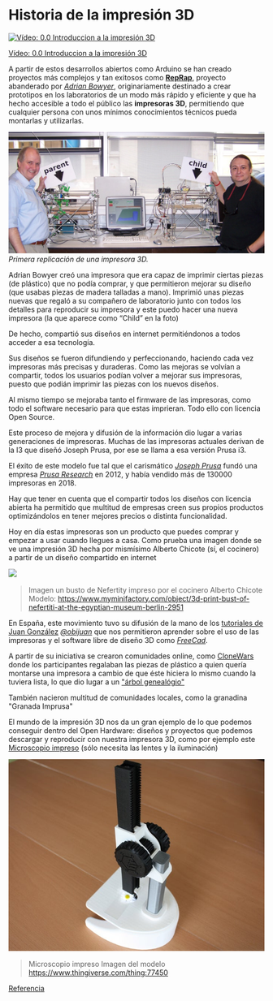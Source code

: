 # Historia de la impresión 3D

[![Vídeo: 0.0 Introduccion a la impresión 3D](https://img.youtube.com/vi/tcj_56s_TuQ/0.jpg)](https://youtu.be/tcj_56s_TuQ)


[Vídeo: 0.0 Introduccion a la impresión 3D](https://youtu.be/tcj_56s_TuQ)

A partir de estos desarrollos abiertos como Arduino se han creado proyectos más complejos y tan exitosos como [**RepRap**](https://reprap.org/wiki/RepRap), proyecto abanderado por [*Adrian Bowyer*](https://es.wikipedia.org/wiki/Adrian_Bowyer), originariamente destinado a crear prototipos en los laboratorios de un modo más rápido y eficiente y que ha hecho accesible a todo el público las **impresoras 3D**, permitiendo que cualquier persona con unos mínimos conocimientos técnicos pueda montarlas y utilizarlas.

![Primera replicación](./images/First_replication.jpg)
*Primera replicación de una impresora 3D.*

Adrian Bowyer creó una impresora que era capaz de imprimir ciertas piezas (de plástico) que no podía comprar, y que permitieron mejorar su diseño (que usabas piezas de madera talladas a mano). Imprimió unas piezas nuevas que regaló a su compañero de laboratorio junto con todos los detalles para reproducir su impresora y este puedo hacer una nueva impresora (la que aparece como “Child” en la foto)

De hecho, compartió sus diseños en internet permitiéndonos a todos acceder a esa tecnología.

Sus diseños se fueron difundiendo y perfeccionando, haciendo cada vez impresoras más precisas y duraderas. Como las mejoras se volvían a compartir, todos los usuarios podían volver a mejorar sus impresoras, puesto que podián imprimir las piezas con los nuevos diseños.

Al mismo tiempo se mejoraba tanto el firmware de las impresoras, como todo el software necesario para que estas imprieran. Todo ello con licencia Open Source.

Este proceso de mejora y difusión de la información dio lugar a varias generaciones de impresoras. Muchas de las impresoras actuales derivan de la I3 que diseñó Joseph Prusa, por ese se llama a esa versión Prusa i3.

El éxito de este modelo fue tal que el carismático [*Joseph Prusa*](https://www.prusa3d.es/sobre-nosotros/#timeline) fundó una empresa  [*Prusa Research*](https://www.prusa3d.es/) en 2012, y había vendido más de 130000 impresoras en 2018. 

Hay que tener en cuenta que el compartir todos los diseños con licencia abierta ha permitido que multitud de empresas creen sus propios productos optimizándolos en tener mejores precios o distinta funcionalidad.

Hoy en día estas impresoras son un producto que puedes comprar y empezar a usar cuando llegues a casa. Como prueba una imagen donde se ve una impresión 3D hecha por mismísimo Alberto Chicote (sí, el cocinero) a partir de un diseño compartido en internet

![](https://pbs.twimg.com/media/EsVf4nsW8AAk_bR?format=jpg&name=medium)
> Imagen un busto de Nefertity impreso por el cocinero Alberto Chicote
> Modelo: https://www.myminifactory.com/object/3d-print-bust-of-nefertiti-at-the-egyptian-museum-berlin-2951



En España, este movimiento tuvo su difusión de la mano de los [tutoriales de Juan González](http://www.iearobotics.com/wiki/index.php?title=Guia_de_montaje_de_la_Prusa_2) [*@obijuan*](http://www.iearobotics.com/wiki/index.php?title=Obijuan_Academy) que nos permitieron aprender sobre el uso de las impresoras y el software libre de diseño 3D como [*FreeCad*](https://www.freecadweb.org/). 

A partir de su iniciativa se crearon comunidades online, como [CloneWars](https://www.reprap.org/wiki/Proyecto_Clone_Wars) donde los participantes regalaban las piezas de plástico a quien quería montarse una impresora a cambio de que éste hiciera lo mismo cuando la tuviera lista, lo que dio lugar a un ["árbol genealógio"](https://www.reprap.org/wiki/Clone_Wars:_El_imperio_de_los_clones/es)

También nacieron multitud de comunidades locales, como la granadina "Granada Imprusa"

El mundo de la impresión 3D nos da un gran ejemplo de lo que podemos conseguir dentro del Open Hardware: diseños y proyectos que podemos descargar y reproducir con nuestra impresora 3D, como por ejemplo este [Microscopio impreso](https://www.thingiverse.com/thing:77450) (sólo necesita las lentes y la iluminación)

![](./images/microscope_preview_featured.jpg)
> Microscopio impreso
> Imagen del modelo https://www.thingiverse.com/thing:77450



[Referencia]( https://en.m.wikipedia.org/wiki/3D_printing)
